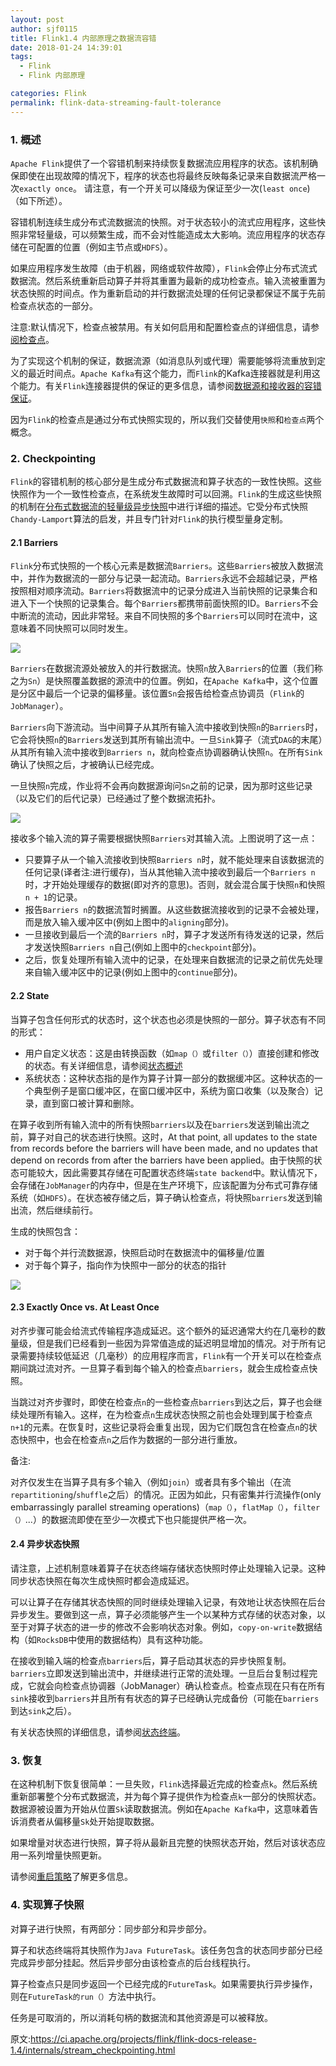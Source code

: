 ```yaml
---
layout: post
author: sjf0115
title: Flink1.4 内部原理之数据流容错
date: 2018-01-24 14:39:01
tags:
  - Flink
  - Flink 内部原理

categories: Flink
permalink: flink-data-streaming-fault-tolerance
---
```


### 1. 概述

`Apache Flink`提供了一个容错机制来持续恢复数据流应用程序的状态。该机制确保即使在出现故障的情况下，程序的状态也将最终反映每条记录来自数据流严格一次`exactly once`。 请注意，有一个开关可以降级为保证至少一次(`least once`)（如下所述）。

容错机制连续生成分布式流数据流的快照。对于状态较小的流式应用程序，这些快照非常轻量级，可以频繁生成，而不会对性能造成太大影响。流应用程序的状态存储在可配置的位置（例如主节点或`HDFS`）。

如果应用程序发生故障（由于机器，网络或软件故障），`Flink`会停止分布式流式数据流。然后系统重新启动算子并将其重置为最新的成功检查点。输入流被重置为状态快照的时间点。作为重新启动的并行数据流处理的任何记录都保证不属于先前检查点状态的一部分。

注意:默认情况下，检查点被禁用。有关如何启用和配置检查点的详细信息，请参[阅检查点](https://ci.apache.org/projects/flink/flink-docs-release-1.4/dev/stream/state/checkpointing.html)。

为了实现这个机制的保证，数据流源（如消息队列或代理）需要能够将流重放到定义的最近时间点。`Apache Kafka`有这个能力，而`Flink`的Kafka连接器就是利用这个能力。有关`Flink`连接器提供的保证的更多信息，请参阅[数据源和接收器的容错保证](https://ci.apache.org/projects/flink/flink-docs-release-1.4/dev/connectors/guarantees.html)。

因为`Flink`的检查点是通过分布式快照实现的，所以我们交替使用`快照`和`检查点`两个概念。

### 2. Checkpointing

`Flink`的容错机制的核心部分是生成分布式数据流和算子状态的一致性快照。这些快照作为一个一致性检查点，在系统发生故障时可以回溯。`Flink`的生成这些快照的机制在[分布式数据流的轻量级异步快照](https://arxiv.org/abs/1506.08603)中进行详细的描述。它受分布式快照`Chandy-Lamport`算法的启发，并且专门针对`Flink`的执行模型量身定制。

#### 2.1 Barriers

`Flink`分布式快照的一个核心元素是数据流`Barriers`。这些`Barriers`被放入数据流中，并作为数据流的一部分与记录一起流动。`Barriers`永远不会超越记录，严格按照相对顺序流动。`Barriers`将数据流中的记录分成进入当前快照的记录集合和进入下一个快照的记录集合。每个`Barriers`都携带前面快照的ID。`Barriers`不会中断流的流动，因此非常轻。来自不同快照的多个`Barriers`可以同时在流中，这意味着不同快照可以同时发生。

![](https://github.com/sjf0115/PubLearnNotes/blob/master/image/Flink/%E5%86%85%E9%83%A8%E5%8E%9F%E7%90%86%E4%B9%8B%E6%95%B0%E6%8D%AE%E6%B5%81%E5%AE%B9%E9%94%99-1.png?raw=true)

`Barriers`在数据流源处被放入的并行数据流。快照`n`放入`Barriers`的位置（我们称之为`Sn`）是快照覆盖数据的源流中的位置。例如，在`Apache Kafka`中，这个位置是分区中最后一个记录的偏移量。该位置`Sn`会报告给检查点协调员（`Flink`的`JobManager`）。

`Barriers`向下游流动。当中间算子从其所有输入流中接收到快照`n`的`Barriers`时，它会将快照`n`的`Barriers`发送到其所有输出流中。一旦`Sink`算子（流式`DAG`的末尾）从其所有输入流中接收到`Barriers n`，就向检查点协调器确认快照`n`。在所有`Sink`确认了快照之后，才被确认已经完成。

一旦快照`n`完成，作业将不会再向数据源询问`Sn`之前的记录，因为那时这些记录（以及它们的后代记录）已经通过了整个数据流拓扑。

![](https://github.com/sjf0115/PubLearnNotes/blob/master/image/Flink/%E5%86%85%E9%83%A8%E5%8E%9F%E7%90%86%E4%B9%8B%E6%95%B0%E6%8D%AE%E6%B5%81%E5%AE%B9%E9%94%99-2.png?raw=true)

接收多个输入流的算子需要根据快照`Barriers`对其输入流。上图说明了这一点：
- 只要算子从一个输入流接收到快照`Barriers n`时，就不能处理来自该数据流的任何记录(译者注:进行缓存)，当从其他输入流中接收到最后一个`Barriers n`时，才开始处理缓存的数据(即对齐的意思)。否则，就会混合属于快照`n`和快照`n + 1`的记录。
- 报告`Barriers n`的数据流暂时搁置。从这些数据流接收到的记录不会被处理，而是放入输入缓冲区中(例如上图中的`aligning`部分)。
- 一旦接收到最后一个流的`Barriers n`时，算子才发送所有待发送的记录，然后才发送快照`Barriers n`自己(例如上图中的`checkpoint`部分)。
- 之后，恢复处理所有输入流中的记录，在处理来自数据流的记录之前优先处理来自输入缓冲区中的记录(例如上图中的`continue`部分)。

#### 2.2 State

当算子包含任何形式的状态时，这个状态也必须是快照的一部分。算子状态有不同的形式：
- 用户自定义状态：这是由转换函数（如`map（）`或`filter（）`）直接创建和修改的状态。有关详细信息，请参阅[状态概述](http://smartsi.club/2018/01/16/Flink/[Flink]Flink1.4%20%E7%8A%B6%E6%80%81%E6%A6%82%E8%BF%B0/)
- 系统状态：这种状态指的是作为算子计算一部分的数据缓冲区。这种状态的一个典型例子是窗口缓冲区，在窗口缓冲区中，系统为窗口收集（以及聚合）记录，直到窗口被计算和删除。

在算子收到所有输入流中的所有快照`barriers`以及在`barriers`发送到输出流之前，算子对自己的状态进行快照。这时，At that point, all updates to the state from records before the barriers will have been made, and no updates that depend on records from after the barriers have been applied。由于快照的状态可能较大，因此需要其存储在可配置状态终端`state backend`中。默认情况下，会存储在`JobManager`的内存中，但是在生产环境下，应该配置为分布式可靠存储系统（如`HDFS`）。在状态被存储之后，算子确认检查点，将快照`barriers`发送到输出流，然后继续前行。

生成的快照包含：
- 对于每个并行流数据源，快照启动时在数据流中的偏移量/位置
- 对于每个算子，指向作为快照中一部分的状态的指针

![](https://github.com/sjf0115/PubLearnNotes/blob/master/image/Flink/%E5%86%85%E9%83%A8%E5%8E%9F%E7%90%86%E4%B9%8B%E6%95%B0%E6%8D%AE%E6%B5%81%E5%AE%B9%E9%94%99-3.png?raw=true)

#### 2.3 Exactly Once vs. At Least Once

对齐步骤可能会给流式传输程序造成延迟。这个额外的延迟通常大约在几毫秒的数量级，但是我们已经看到一些因为异常值造成的延迟明显增加的情况。对于所有记录需要持续较低延迟（几毫秒）的应用程序而言，`Flink`有一个开关可以在检查点期间跳过流对齐。一旦算子看到每个输入的检查点`barriers`，就会生成检查点快照。

当跳过对齐步骤时，即使在检查点`n`的一些检查点`barriers`到达之后，算子也会继续处理所有输入。这样，在为检查点`n`生成状态快照之前也会处理到属于检查点`n+1`的元素。在恢复时，这些记录将会重复出现，因为它们既包含在检查点`n`的状态快照中，也会在检查点`n`之后作为数据的一部分进行重放。

备注:

对齐仅发生在当算子具有多个输入（例如`join`）或者具有多个输出（在流`repartitioning`/`shuffle`之后）的情况。正因为如此，只有密集并行流操作(only embarrassingly parallel streaming operations)（`map（）`，`flatMap（）`，`filter（）`...）的数据流即使在至少一次模式下也只能提供严格一次。

#### 2.4 异步状态快照

请注意，上述机制意味着算子在状态终端存储状态快照时停止处理输入记录。这种同步状态快照在每次生成快照时都会造成延迟。

可以让算子在存储其状态快照的同时继续处理输入记录，有效地让状态快照在后台异步发生。要做到这一点，算子必须能够产生一个以某种方式存储的状态对象，以至于对算子状态的进一步的修改不会影响状态对象。例如，`copy-on-write`数据结构（如`RocksDB`中使用的数据结构）具有这种功能。

在接收到输入端的检查点`barriers`后，算子启动其状态的异步快照复制。`barriers`立即发送到输出流中，并继续进行正常的流处理。一旦后台复制过程完成，它就会向检查点协调器（JobManager）确认检查点。检查点现在只有在所有`sink`接收到`barriers`并且所有有状态的算子已经确认完成备份（可能在`barriers`到达`sink`之后）。

有关状态快照的详细信息，请参阅[状态终端](https://ci.apache.org/projects/flink/flink-docs-release-1.4/ops/state/state_backends.html)。

### 3. 恢复

在这种机制下恢复很简单：一旦失败，`Flink`选择最近完成的检查点`k`。然后系统重新部署整个分布式数据流，并为每个算子提供作为检查点`k`一部分的快照状态。数据源被设置为开始从位置`Sk`读取数据流。例如在`Apache Kafka`中，这意味着告诉消费者从偏移量`Sk`处开始提取数据。

如果增量对状态进行快照，算子将从最新且完整的快照状态开始，然后对该状态应用一系列增量快照更新。

请参阅[重启策略](http://smartsi.club/2018/01/04/Flink/[Flink]Flink1.4%20%E9%87%8D%E5%90%AF%E7%AD%96%E7%95%A5/)了解更多信息。

### 4. 实现算子快照

对算子进行快照，有两部分：同步部分和异步部分。

算子和状态终端将其快照作为`Java FutureTask`。该任务包含的状态同步部分已经完成异步部分挂起。然后异步部分由该检查点的后台线程执行。

算子检查点只是同步返回一个已经完成的`FutureTask`。如果需要执行异步操作，则在`FutureTask的run（）`方法中执行。

任务是可取消的，所以消耗句柄的数据流和其他资源是可以被释放。

原文:https://ci.apache.org/projects/flink/flink-docs-release-1.4/internals/stream_checkpointing.html
